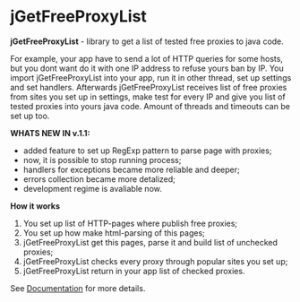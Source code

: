 # jGetFreeProxyList

**jGetFreeProxyList** - library to get a list of tested free proxies to java code.

For example, your app have to send a lot of HTTP queries for some hosts, but you dont want do it with one IP address to refuse yours ban by IP. You import jGetFreeProxyList into your app, run it in other thread, set up settings and set handlers. Afterwards jGetFreeProxyList receives list of free proxies from sites you set up in settings, make test for every IP and give you list of tested proxies into yours java code. Amount of threads and timeouts can be set up too.

**WHATS NEW IN v.1.1:**

* added feature to set up RegExp pattern to parse page with proxies;
* now, it is possible to stop running process;
* handlers for exceptions became more reliable and deeper;
* errors collection became more detalized;
* development regime is avaliable now.

**How it works**

1. You set up list of HTTP-pages where publish free proxies;
1. You set up how make html-parsing of this pages;
1. jGetFreeProxyList get this pages, parse it and build list of unchecked proxies;
1. jGetFreeProxyList checks every proxy through popular sites you set up;
1. jGetFreeProxyList return in your app list of checked proxies.

See [Documentation](https://github.com/naveter/jGetFreeProxyList/wiki) for more details.

